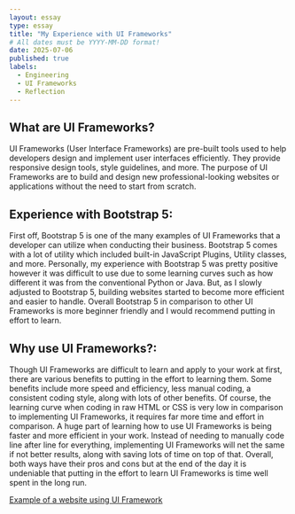 ```yaml
---
layout: essay
type: essay
title: "My Experience with UI Frameworks"
# All dates must be YYYY-MM-DD format!
date: 2025-07-06
published: true
labels:
  - Engineering
  - UI Frameworks
  - Reflection
---
```

## What are UI Frameworks?
UI Frameworks (User Interface Frameworks) are pre-built tools used to help developers design and implement user interfaces efficiently. They provide responsive design tools, style guidelines, and more. The purpose of UI Frameworks are to build and design new professional-looking websites or applications without the need to start from scratch. 

## Experience with Bootstrap 5:
First off, Bootstrap 5 is one of the many examples of UI Frameworks that a developer can utilize when conducting their business. Bootstrap 5 comes with a lot of utility which included built-in JavaScript Plugins, Utility classes, and more. Personally, my experience with Bootstrap 5 was pretty positive however it was difficult to use due to some learning curves such as how different it was from the conventional Python or Java. But, as I slowly adjusted to Bootstrap 5, building websites started to become more efficient and easier to handle. Overall Bootstrap 5 in comparison to other UI Frameworks is more beginner friendly and I would recommend putting in effort to learn. 

## Why use UI Frameworks?:
Though UI Frameworks are difficult to learn and apply to your work at first, there are various benefits to putting in the effort to learning them. Some benefits include more speed and efficiency, less manual coding, a consistent coding style, along with lots of other benefits. Of course, the learning curve when coding in raw HTML or CSS is very low in comparison to implementing UI Frameworks, it requires far more time and effort in comparison. A huge part of learning how to use UI Frameworks is being faster and more efficient in your work. Instead of needing to manually code line after line for everything, implementing UI Frameworks will net the same if not better results, along with saving lots of time on top of that. Overall, both ways have their pros and cons but at the end of the day it is undeniable that putting in the effort to learn UI Frameworks is time well spent in the long run. 

[Example of a website using UI Framework](https://popartstudio.nl/)

